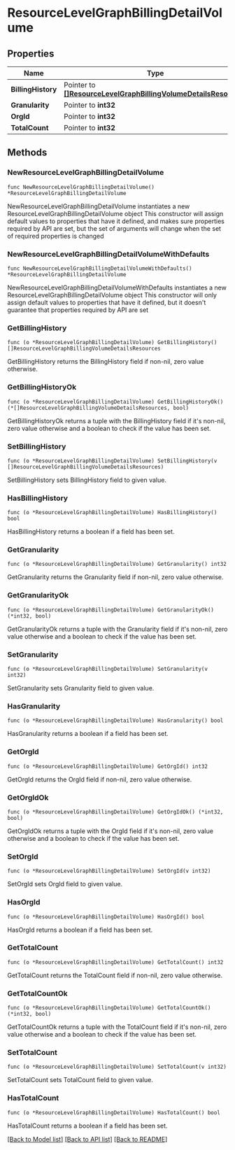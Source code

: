 # ResourceLevelGraphBillingDetailVolume

## Properties

Name | Type | Description | Notes
------------ | ------------- | ------------- | -------------
**BillingHistory** | Pointer to [**[]ResourceLevelGraphBillingVolumeDetailsResources**](ResourceLevelGraphBillingVolumeDetailsResources.md) |  | [optional] 
**Granularity** | Pointer to **int32** |  | [optional] 
**OrgId** | Pointer to **int32** |  | [optional] 
**TotalCount** | Pointer to **int32** |  | [optional] 

## Methods

### NewResourceLevelGraphBillingDetailVolume

`func NewResourceLevelGraphBillingDetailVolume() *ResourceLevelGraphBillingDetailVolume`

NewResourceLevelGraphBillingDetailVolume instantiates a new ResourceLevelGraphBillingDetailVolume object
This constructor will assign default values to properties that have it defined,
and makes sure properties required by API are set, but the set of arguments
will change when the set of required properties is changed

### NewResourceLevelGraphBillingDetailVolumeWithDefaults

`func NewResourceLevelGraphBillingDetailVolumeWithDefaults() *ResourceLevelGraphBillingDetailVolume`

NewResourceLevelGraphBillingDetailVolumeWithDefaults instantiates a new ResourceLevelGraphBillingDetailVolume object
This constructor will only assign default values to properties that have it defined,
but it doesn't guarantee that properties required by API are set

### GetBillingHistory

`func (o *ResourceLevelGraphBillingDetailVolume) GetBillingHistory() []ResourceLevelGraphBillingVolumeDetailsResources`

GetBillingHistory returns the BillingHistory field if non-nil, zero value otherwise.

### GetBillingHistoryOk

`func (o *ResourceLevelGraphBillingDetailVolume) GetBillingHistoryOk() (*[]ResourceLevelGraphBillingVolumeDetailsResources, bool)`

GetBillingHistoryOk returns a tuple with the BillingHistory field if it's non-nil, zero value otherwise
and a boolean to check if the value has been set.

### SetBillingHistory

`func (o *ResourceLevelGraphBillingDetailVolume) SetBillingHistory(v []ResourceLevelGraphBillingVolumeDetailsResources)`

SetBillingHistory sets BillingHistory field to given value.

### HasBillingHistory

`func (o *ResourceLevelGraphBillingDetailVolume) HasBillingHistory() bool`

HasBillingHistory returns a boolean if a field has been set.

### GetGranularity

`func (o *ResourceLevelGraphBillingDetailVolume) GetGranularity() int32`

GetGranularity returns the Granularity field if non-nil, zero value otherwise.

### GetGranularityOk

`func (o *ResourceLevelGraphBillingDetailVolume) GetGranularityOk() (*int32, bool)`

GetGranularityOk returns a tuple with the Granularity field if it's non-nil, zero value otherwise
and a boolean to check if the value has been set.

### SetGranularity

`func (o *ResourceLevelGraphBillingDetailVolume) SetGranularity(v int32)`

SetGranularity sets Granularity field to given value.

### HasGranularity

`func (o *ResourceLevelGraphBillingDetailVolume) HasGranularity() bool`

HasGranularity returns a boolean if a field has been set.

### GetOrgId

`func (o *ResourceLevelGraphBillingDetailVolume) GetOrgId() int32`

GetOrgId returns the OrgId field if non-nil, zero value otherwise.

### GetOrgIdOk

`func (o *ResourceLevelGraphBillingDetailVolume) GetOrgIdOk() (*int32, bool)`

GetOrgIdOk returns a tuple with the OrgId field if it's non-nil, zero value otherwise
and a boolean to check if the value has been set.

### SetOrgId

`func (o *ResourceLevelGraphBillingDetailVolume) SetOrgId(v int32)`

SetOrgId sets OrgId field to given value.

### HasOrgId

`func (o *ResourceLevelGraphBillingDetailVolume) HasOrgId() bool`

HasOrgId returns a boolean if a field has been set.

### GetTotalCount

`func (o *ResourceLevelGraphBillingDetailVolume) GetTotalCount() int32`

GetTotalCount returns the TotalCount field if non-nil, zero value otherwise.

### GetTotalCountOk

`func (o *ResourceLevelGraphBillingDetailVolume) GetTotalCountOk() (*int32, bool)`

GetTotalCountOk returns a tuple with the TotalCount field if it's non-nil, zero value otherwise
and a boolean to check if the value has been set.

### SetTotalCount

`func (o *ResourceLevelGraphBillingDetailVolume) SetTotalCount(v int32)`

SetTotalCount sets TotalCount field to given value.

### HasTotalCount

`func (o *ResourceLevelGraphBillingDetailVolume) HasTotalCount() bool`

HasTotalCount returns a boolean if a field has been set.


[[Back to Model list]](../README.md#documentation-for-models) [[Back to API list]](../README.md#documentation-for-api-endpoints) [[Back to README]](../README.md)


